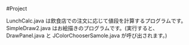 #Project

LunchCalc.java は飲食店での注文に応じて値段を計算するプログラムです。
SimpleDraw2.java はお絵描きのプログラムです。(実行すると、DrawPanel.java と JColorChooserSamole.java が呼び出されます。)
